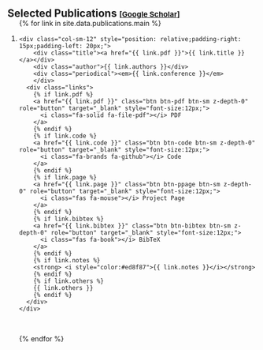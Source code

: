 <h2 id="publications" style="margin: 30px 0px -15px;">Selected Publications <temp style="font-size:15px;">[</temp><a href="https://scholar.google.com/citations?hl=en&user=GzBuFCAAAAAJ&view_op=list_works&sortby=pubdate" target="_blank" style="font-size:15px;">Google Scholar</a><temp style="font-size:15px;">]</temp></h2>


<div class="publications">
<ol class="bibliography">

{% for link in site.data.publications.main %}

<li>
  <div class="pub-row">
    
    <div class="col-sm-12" style="position: relative;padding-right: 15px;padding-left: 20px;">
        <div class="title"><a href="{{ link.pdf }}">{{ link.title }}</a></div>
        <div class="author">{{ link.authors }}</div>
        <div class="periodical"><em>{{ link.conference }}</em>
        </div>
      <div class="links">
        {% if link.pdf %} 
        <a href="{{ link.pdf }}" class="btn btn-pdf btn-sm z-depth-0" role="button" target="_blank" style="font-size:12px;">
          <i class="fa-solid fa-file-pdf"></i> PDF
        </a>
        {% endif %}
        {% if link.code %} 
        <a href="{{ link.code }}" class="btn btn-code btn-sm z-depth-0" role="button" target="_blank" style="font-size:12px;">
          <i class="fa-brands fa-github"></i> Code
        </a>
        {% endif %}
        {% if link.page %} 
        <a href="{{ link.page }}" class="btn btn-ppage btn-sm z-depth-0" role="button" target="_blank" style="font-size:12px;">
          <i class="fas fa-mouse"></i> Project Page
        </a>
        {% endif %}
        {% if link.bibtex %} 
        <a href="{{ link.bibtex }}" class="btn btn-bibtex btn-sm z-depth-0" role="button" target="_blank" style="font-size:12px;">
          <i class="fas fa-book"></i> BibTeX
        </a>
        {% endif %}
        {% if link.notes %} 
        <strong> <i style="color:#ed8f87">{{ link.notes }}</i></strong>
        {% endif %}
        {% if link.others %} 
        {{ link.others }}
        {% endif %}
      </div>
    </div>
  </div>
</li>

<br>

{% endfor %}
</ol>
</div>


